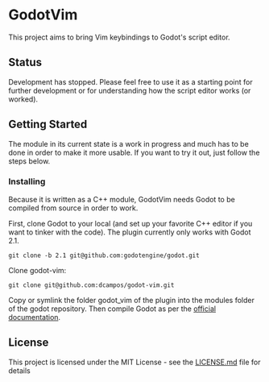 # GodotVim

This project aims to bring Vim keybindings to Godot's script editor.

## Status

Development has stopped. Please feel free to use it as a starting point for further development or for understanding how the script editor works (or worked).

## Getting Started

The module in its current state is a work in progress and much has to be done in order to make it more usable. If you want to try it out, just follow the steps below.

### Installing

Because it is written as a C++ module, GodotVim needs Godot to be compiled from source in order to work.

First, clone Godot to your local (and set up your favorite C++ editor if you want to tinker with the code). The plugin currently only works with Godot 2.1.

```
git clone -b 2.1 git@github.com:godotengine/godot.git
```

Clone godot-vim:

```
git clone git@github.com:dcampos/godot-vim.git
```

Copy or symlink the folder godot_vim of the plugin into the modules folder of the godot repository. Then compile Godot as per the [official documentation](http://docs.godotengine.org/en/stable/development/compiling/index.html).

## License

This project is licensed under the MIT License - see the [LICENSE.md](LICENSE.md) file for details

